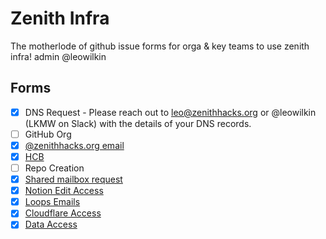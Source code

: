 # Zenith Infra
The motherlode of github issue forms for orga &amp; key teams to use zenith infra! admin @leowilkin

## Forms

- [X] DNS Request - Please reach out to leo@zenithhacks.org or @leowilkin (LKMW on Slack) with the details of your DNS records.
- [ ] GitHub Org
- [X] [@zenithhacks.org email](https://github.com/zenith-hacks/infra/issues/new?assignees=leowilkin&labels=email&projects=&template=google-workspace.yaml&title=%5BEMAIL%5D%3A+)
- [X] [HCB](https://github.com/zenith-hacks/infra/issues/new?assignees=leowilkin&labels=hcb&projects=&template=hcb.yaml&title=%5BHCB%5D:+)
- [ ] Repo Creation
- [X] [Shared mailbox request](https://github.com/zenith-hacks/infra/issues/new?assignees=leowilkin&labels=email&projects=&template=mailbox.yaml&title=%5BMAILBOX%5D:+)
- [X] [Notion Edit Access](https://github.com/zenith-hacks/infra/issues/new?assignees=leowilkin&labels=notion&projects=&template=notion.yaml&title=%5BNTN%5D%3A+)
- [X] [Loops Emails](https://github.com/zenith-hacks/infra/issues/new?assignees=leowilkin&labels=email&projects=&template=loops.yaml&title=%5BLOOPS%5D%3A+)
- [X] [Cloudflare Access](https://github.com/zenith-hacks/infra/issues/new?assignees=iamawatermelo&labels=cloudflare&projects=&template=cloudflare.yml&title=%5BCF%5D%3A+)
- [X] [Data Access](https://github.com/zenith-hacks/infra/issues/new?assignees=iamawatermelo&labels=data&projects=&template=data.yml&title=%5BDATA%5D%3A+)  
